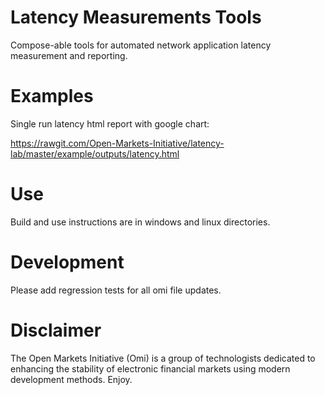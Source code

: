 # Latency Measurements Tools
Compose-able tools for automated network application latency measurement and reporting.

# Examples

Single run latency html report with google chart:

https://rawgit.com/Open-Markets-Initiative/latency-lab/master/example/outputs/latency.html

# Use
Build and use instructions are in windows and linux directories. 

# Development

Please add regression tests for all omi file updates.  

# Disclaimer

The Open Markets Initiative (Omi) is a group of technologists dedicated to enhancing the stability of electronic financial markets using modern development methods. Enjoy.
